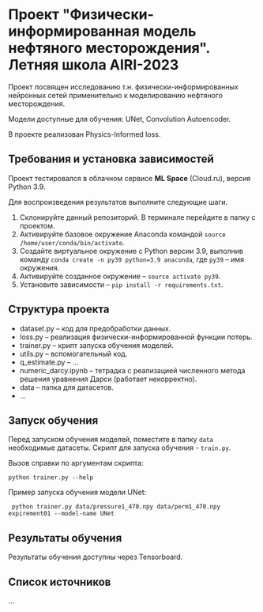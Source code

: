 #  Проект "Физически-информированная модель нефтяного месторождения". Летняя школа AIRI-2023

Проект посвящен исследованию т.н. физически-информированных нейронных сетей применительно к моделированию нефтяного месторождения.

Модели доступные для обучения: UNet, Convolution Autoencoder.

В проекте реализован Physics-Informed loss.

## Требования и установка зависимостей

Проект тестировался в облачном сервисе **ML Space** (Cloud.ru), версия Python 3.9.

Для воспроизведения результатов выполните следующие шаги.

1. Склонируйте данный репозиторий. В терминале перейдите в папку с проектом.
2. Активируйте базовое окружение Anaconda командой `source /home/user/conda/bin/activate`.
3. Создайте виртуальное окружение c Python версии 3.9, выполнив команду `conda create -n py39 python=3.9 anaconda`, где `py39` &ndash; имя окружения.
4. Активируйте созданное окружение &ndash; `source activate py39`.
5. Установите зависимости &ndash; `pip install -r requirements.txt`.


## Структура проекта

- dataset.py &ndash; код для предобработки данных.
- loss.py &ndash; реализация физически-информированной функции потерь.
- trainer.py &ndash; крипт запуска обучения моделей.
- utils.py &ndash; вспомогательный код.
- q_estimate.py &ndash; ...
- numeric_darcy.ipynb &ndash; тетрадка с реализацией численного метода решения уравнения Дарси (работает некорректно).
- data &ndash; папка для датасетов.
- ...


## Запуск обучения

Перед запуском обучения моделей, поместите в папку `data` необходимые датасеты. Скрипт для запуска обучения - `train.py`.

Вызов справки по аргументам скрипта:
```commandline
python trainer.py --help
```

Пример запуска обучения модели UNet:

```commandline
 python trainer.py data/pressure1_470.npy data/perm1_470.npy expirement01 --model-name UNet
```


## Результаты обучения

Результаты обучения доступны через Tensorboard.


## Список источников

...